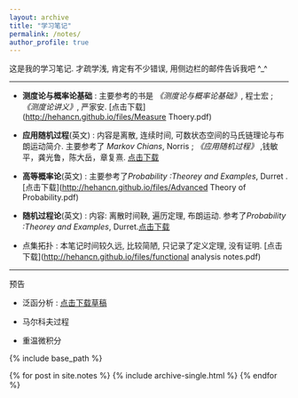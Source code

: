 ```yaml
---
layout: archive
title: "学习笔记"
permalink: /notes/
author_profile: true
---
```





 这是我的学习笔记. 才疏学浅, 肯定有不少错误, 用侧边栏的邮件告诉我吧 ^_^

***********

-  **测度论与概率论基础** : 主要参考的书是 *《测度论与概率论基础》*, 程士宏 ; *《测度论讲义》*, 严家安. [点击下载](http://hehancn.github.io/files/Measure Thoery.pdf)

- **应用随机过程**(英文) : 内容是离散, 连续时间, 可数状态空间的马氏链理论与布朗运动简介. 主要参考了 *Markov Chians*, Norris ;  *《应用随机过程》* ,钱敏平，龚光鲁，陈大岳，章复熹. [点击下载](http://hehancn.github.io/files/asc.pdf)

- **高等概率论**(英文) : 主要参考了*Probability :Theorey and Examples*, Durret . [点击下载](http://hehancn.github.io/files/Advanced Theory of Probability.pdf)

- **随机过程论**(英文) : 内容: 离散时间鞅, 遍历定理, 布朗运动. 参考了*Probability :Theorey and Examples*, Durret.[点击下载](http://hehancn.github.io/files/StochasticProcessesNotes.pdf)



- 点集拓扑 :  本笔记时间较久远, 比较简陋, 只记录了定义定理, 没有证明.  [点击下载](http://hehancn.github.io/files/functional analysis notes.pdf)

***********
预告

- 泛函分析 :    [点击下载草稿](http://hehancn.github.io/files/FunctionAnalysisNotes.pdf) 

- 马尔科夫过程 


- 重温微积分 


{% include base_path %}

{% for post in site.notes %}
  {% include archive-single.html %}
{% endfor %}
